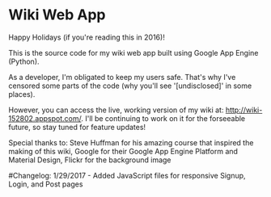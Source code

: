 # Wiki Web App
Happy Holidays (if you're reading this in 2016)!

This is the source code for my wiki web app built using Google App Engine (Python).

As a developer, I'm obligated to keep my users safe. That's why I've censored some parts of the code (why you'll see '[undisclosed]' in some places).

However, you can access the live, working version of my wiki at: http://wiki-152802.appspot.com/. I'll be continuing to work on it for the forseeable future, so stay tuned for feature updates!

Special thanks to: Steve Huffman for his amazing course that inspired the making of this wiki, Google for their Google App Engine Platform and Material Design, Flickr for the background image

#Changelog:
1/29/2017 - Added JavaScript files for responsive Signup, Login, and Post pages
